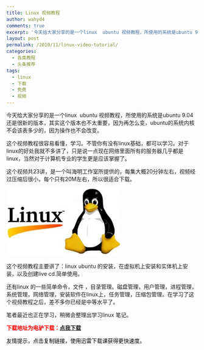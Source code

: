 ```yaml
---
title: Linux 视频教程
author: wahyd4
comments: true
excerpt: '今天给大家分享的是一个linux  ubuntu 视频教程，所使用的系统是ubuntu 9.04 还是很新的版本，其实这个版本也不太重要，因为再怎么变，ubuntu的系统内核不会该表多少的，因为操作也不会改变。'
layout: post
permalink: /2010/11/linux-video-tutorial/
categories:
  - 各类教程
  - 头条推荐
tags:
  - linux
  - 下载
  - 免费
  - 视频
---
```

今天给大家分享的是一个linux  ubuntu 视频教程，所使用的系统是ubuntu 9.04 还是很新的版本，其实这个版本也不太重要，因为再怎么变，ubuntu的系统内核不会该表多少的，因为操作也不会改变。

这个视频教程很容易看懂，学习。不管你有没有linux基础，都可以学习。对于linux的好处我就不多讲了，只是说一点现在网络里面所有的服务器几乎都是linux，当然对于计算机专业的学生更是应该掌握了。

这个视频共23讲，是一个叫海明工作室所提供的，每集大概20分钟左右，视频经过压缩后很小，每个只有20M左右，所以很适合下载。

[<img class="alignnone size-medium wp-image-2024" title="linux_tshirt" src="/images/2010/11/linux_tshirt-300x178.jpg" alt="" width="300" height="178" />][1]

这个视频教程主要讲了：linux ubuntu 的安装，在虚拟机上安装和实体机上安装，以及创建live cd.简单使用。

还有linux 的一些简单命令，文件 ，目录管理。磁盘管理，用户管理，进程管理，系统管理，网络管理，安装软件在linux上，任务管理，压缩包管理。在学习了这个视频教程之后，差不多你已经是中等水平了。

笔者最近也正在学习，稍微会整理出学习linux 笔记。

**<span style="color: #ff0000;">下载地址为电驴下载：<a href="http://www.verycd.com/topics/2748496/" target="_blank">点我下载</a></span>**

<span style="color: #000000;">友情提示，点击复制链接，使用迅雷下载课获得更快速度。</span>

 [1]: /images/2010/11/linux_tshirt.jpg
